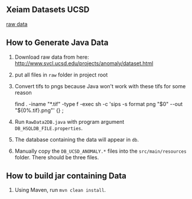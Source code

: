 ## Xeiam Datasets UCSD

[raw data](http://www.svcl.ucsd.edu/projects/anomaly/dataset.html) 

## How to Generate Java Data

1. Download raw data from here: http://www.svcl.ucsd.edu/projects/anomaly/dataset.html

1. put all files in `raw` folder in project root

1. Convert tifs to pngs because Java won't work with these tifs for some reason

    find . -iname "*.tif" -type f -exec sh -c 'sips -s format png "$0" --out "${0%.tif}.png"' {} \;

1. Run `RawData2DB.java` with program argument `DB_HSQLDB_FILE.properties`. 

1. The database containing the data will appear in `db`.

1. Manually copy the `DB_UCSD_ANOMALY.*` files into the `src/main/resources` folder. There should be three files. 

## How to build jar containing Data

1. Using Maven, run `mvn clean install`.